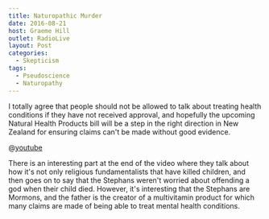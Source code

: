 ```yaml
---
title: Naturopathic Murder
date: 2016-08-21
host: Graeme Hill
outlet: RadioLive
layout: Post
categories:
  - Skepticism
tags:
  - Pseudoscience
  - Naturopathy
---
```


I totally agree that people should not be allowed to talk about treating health conditions if they have not received approval, and hopefully the upcoming Natural Health Products bill will be a step in the right direction in New Zealand for ensuring claims can't be made without good evidence.

<!-- more -->

@[youtube](https://youtu.be/kAGtToOIFBk)

There is an interesting part at the end of the video where they talk about how it's not only religious fundamentalists that have killed children, and then goes on to say that the Stephans weren't worried about offending a god when their child died. However, it's interesting that the Stephans are Mormons, and the father is the creator of a multivitamin product for which many claims are made of being able to treat mental health conditions.
